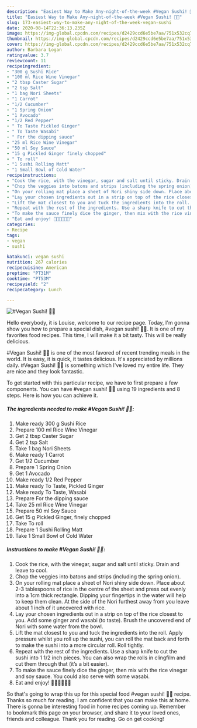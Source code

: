 ```yaml
---
description: "Easiest Way to Make Any-night-of-the-week #Vegan Sushi! 🍣🍙"
title: "Easiest Way to Make Any-night-of-the-week #Vegan Sushi! 🍣🍙"
slug: 173-easiest-way-to-make-any-night-of-the-week-vegan-sushi
date: 2020-08-14T22:36:13.235Z
image: https://img-global.cpcdn.com/recipes/d2429ccd6e5be7aa/751x532cq70/vegan-sushi-🍣🍙-recipe-main-photo.jpg
thumbnail: https://img-global.cpcdn.com/recipes/d2429ccd6e5be7aa/751x532cq70/vegan-sushi-🍣🍙-recipe-main-photo.jpg
cover: https://img-global.cpcdn.com/recipes/d2429ccd6e5be7aa/751x532cq70/vegan-sushi-🍣🍙-recipe-main-photo.jpg
author: Barbara Logan
ratingvalue: 3.7
reviewcount: 11
recipeingredient:
- "300 g Sushi Rice"
- "100 ml Rice Wine Vinegar"
- "2 tbsp Caster Sugar"
- "2 tsp Salt"
- "1 bag Nori Sheets"
- "1 Carrot"
- "1/2 Cucumber"
- "1 Spring Onion"
- "1 Avocado"
- "1/2 Red Pepper"
- " To Taste Pickled Ginger"
- " To Taste Wasabi"
- " For the dipping sauce"
- "25 ml Rice Wine Vinegar"
- "50 ml Soy Sauce"
- "15 g Pickled Ginger finely chopped"
- " To roll"
- "1 Sushi Rolling Matt"
- "1 Small Bowl of Cold Water"
recipeinstructions:
- "Cook the rice, with the vinegar, sugar and salt until sticky. Drain and leave to cool."
- "Chop the veggies into batons and strips (including the spring onion)."
- "On your rolling mat place a sheet of Nori shiny side down. Place about 2-3 tablespoons of rice in the centre of the sheet and press out evenly into a 1cm thick rectangle. Dipping your fingertips in the water will help to keep them clean. At the side of the Nori furthest away from you leave about 1 inch of it uncovered with rice."
- "Lay your chosen ingredients out in a strip on top of the rice closest to you. Add some ginger and wasabi (to taste). Brush the uncovered end of Nori with some water from the bowl."
- "Lift the mat closest to you and tuck the ingredients into the roll. Apply pressure whilst you roll up the sushi, you can roll the mat back and forth to make the sushi into a more circular roll. Roll tightly."
- "Repeat with the rest of the ingredients. Use a sharp knife to cut the sushi into 1 1/2 inch pieces. You can also wrap the rolls in clingfilm and cut them through that (it’s a bit easier)."
- "To make the sauce finely dice the ginger, then mix with the rice vinegar and soy sauce. You could also serve with some wasabi."
- "Eat and enjoy! 🍙🍣🍘🍚🥢😋"
categories:
- Recipe
tags:
- vegan
- sushi

katakunci: vegan sushi 
nutrition: 267 calories
recipecuisine: American
preptime: "PT31M"
cooktime: "PT53M"
recipeyield: "2"
recipecategory: Lunch

---
```



![#Vegan Sushi! 🍣🍙](https://img-global.cpcdn.com/recipes/d2429ccd6e5be7aa/751x532cq70/vegan-sushi-🍣🍙-recipe-main-photo.jpg)

Hello everybody, it is Louise, welcome to our recipe page. Today, I'm gonna show you how to prepare a special dish, #vegan sushi! 🍣🍙. It is one of my favorites food recipes. This time, I will make it a bit tasty. This will be really delicious.

#Vegan Sushi! 🍣🍙 is one of the most favored of recent trending meals in the world. It is easy, it is quick, it tastes delicious. It's appreciated by millions daily. #Vegan Sushi! 🍣🍙 is something which I've loved my entire life. They are nice and they look fantastic.




To get started with this particular recipe, we have to first prepare a few components. You can have #vegan sushi! 🍣🍙 using 19 ingredients and 8 steps. Here is how you can achieve it.

<!--inarticleads1-->

##### The ingredients needed to make #Vegan Sushi! 🍣🍙:

1. Make ready 300 g Sushi Rice
1. Prepare 100 ml Rice Wine Vinegar
1. Get 2 tbsp Caster Sugar
1. Get 2 tsp Salt
1. Take 1 bag Nori Sheets
1. Make ready 1 Carrot
1. Get 1/2 Cucumber
1. Prepare 1 Spring Onion
1. Get 1 Avocado
1. Make ready 1/2 Red Pepper
1. Make ready  To Taste, Pickled Ginger
1. Make ready  To Taste, Wasabi
1. Prepare  For the dipping sauce
1. Take 25 ml Rice Wine Vinegar
1. Prepare 50 ml Soy Sauce
1. Get 15 g Pickled Ginger, finely chopped
1. Take  To roll
1. Prepare 1 Sushi Rolling Matt
1. Take 1 Small Bowl of Cold Water




<!--inarticleads2-->

##### Instructions to make #Vegan Sushi! 🍣🍙:

1. Cook the rice, with the vinegar, sugar and salt until sticky. Drain and leave to cool.
1. Chop the veggies into batons and strips (including the spring onion).
1. On your rolling mat place a sheet of Nori shiny side down. Place about 2-3 tablespoons of rice in the centre of the sheet and press out evenly into a 1cm thick rectangle. Dipping your fingertips in the water will help to keep them clean. At the side of the Nori furthest away from you leave about 1 inch of it uncovered with rice.
1. Lay your chosen ingredients out in a strip on top of the rice closest to you. Add some ginger and wasabi (to taste). Brush the uncovered end of Nori with some water from the bowl.
1. Lift the mat closest to you and tuck the ingredients into the roll. Apply pressure whilst you roll up the sushi, you can roll the mat back and forth to make the sushi into a more circular roll. Roll tightly.
1. Repeat with the rest of the ingredients. Use a sharp knife to cut the sushi into 1 1/2 inch pieces. You can also wrap the rolls in clingfilm and cut them through that (it’s a bit easier).
1. To make the sauce finely dice the ginger, then mix with the rice vinegar and soy sauce. You could also serve with some wasabi.
1. Eat and enjoy! 🍙🍣🍘🍚🥢😋




So that's going to wrap this up for this special food #vegan sushi! 🍣🍙 recipe. Thanks so much for reading. I am confident that you can make this at home. There is gonna be interesting food in home recipes coming up. Remember to bookmark this page on your browser, and share it to your loved ones, friends and colleague. Thank you for reading. Go on get cooking!
